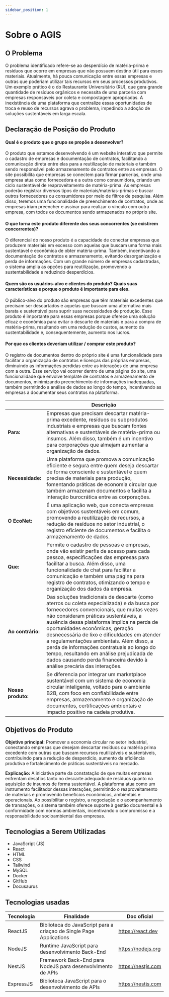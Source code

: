 ```yaml
---
sidebar_position: 1
---
```


# Sobre o AGIS

## O Problema

O problema identificado refere-se ao desperdício de matéria-prima e resíduos que ocorre em empresas que não possuem destino útil para esses materiais. Atualmente, há pouca comunicação entre essas empresas e outras que poderiam utilizar tais recursos em seus processos produtivos. Um exemplo prático é o do Restaurante Universitário (RU), que gera grande quantidade de resíduos orgânicos e necessita de uma parceria com empresas responsáveis por coleta e compostagem apropriadas. A inexistência de uma plataforma que centralize essas oportunidades de troca e reuso de recursos agrava o problema, impedindo a adoção de soluções sustentáveis em larga escala.


## Declaração de Posição do Produto

#### Qual é o produto que o grupo se propõe a desenvolver?

O produto que estamos desenvolvendo é um website interativo que permite o cadastro de empresas e documentação de contratos, facilitando a comunicação direta entre elas para a reutilização de materiais e também sendo responsável pelo armazenamento de contratos entre as empresas. O site possibilita que empresas se conectem para firmar parcerias, onde uma empresa atua como fornecedora e a outra como consumidora, criando um ciclo sustentável de reaproveitamento de matéria-prima. As empresas poderão registrar diversos tipos de materiais/matérias-primas e buscar outros fornecedores ou consumidores por meio de filtros de pesquisa. Além disso, teremos uma funcionalidade de preenchimento de contratos, onde as empresas iriam preencher e assinar para realizar o vínculo com outra empresa, com todos os documentos sendo armazenados no próprio site.

#### O que torna este produto diferente dos seus concorrentes (se existirem concorrentes)?

O diferencial do nosso produto é a capacidade de conectar empresas que produzem materiais em excesso com aquelas que buscam uma forma mais sustentável e econômica de obter matéria-prima. Também, incentivando a documentação de contratos e armazenamento, evitando desorganização e perda de informações. Com um grande número de empresas cadastradas, o sistema amplia as opções para reutilização, promovendo a sustentabilidade e reduzindo desperdícios.

#### Quem são os usuários-alvo e clientes do produto? Quais suas características e porque o produto é importante para eles.

O público-alvo do produto são empresas que têm materiais excedentes que precisam ser descartados e aquelas que buscam uma alternativa mais barata e sustentável para suprir suas necessidades de produção. Esse produto é importante para essas empresas porque oferece uma solução eficaz e econômica para evitar o descarte de materiais e para a compra de matéria-prima, resultando em uma redução de custos, aumento da sustentabilidade e, consequentemente, aumento nos lucros.

#### Por que os clientes deveriam utilizar / comprar este produto?

O registro de documentos dentro do próprio site é uma funcionalidade para facilitar a organização de contratos e licenças das próprias empresas, diminuindo as informações perdidas entre as interações de uma empresa com a outra. Esse serviço vai ocorrer dentro de uma página do site, uma funcionalidade que envolve template de contratos e armazenamento de documentos, minimizando preenchimento de informações inadequadas, também permitindo a análise de dados ao longo do tempo, incentivando as empresas a documentar seus contratos na plataforma.

|          | **Descrição**                                                                                                                                                                                                                                                                                      |
|-------------------|------------------------------------------------------------------------------------------------------------------------------------------------------------------------------------------------------------------------------------------------------------------------------------------------------|
| **Para:**         | Empresas que precisam descartar matéria-prima excedente, resíduos ou subprodutos industriais e empresas que buscam fontes alternativas e sustentáveis de matéria-prima ou insumos. Além disso, também é um incentivo para corporações que almejam aumentar a organização de dados.                  |
| **Necessidade:**  | Uma plataforma que promova a comunicação eficiente e segura entre quem deseja descartar de forma consciente e sustentável e quem precisa de materiais para produção, fomentando práticas de economia circular que também armazenam documentos e facilita a interação burocrática entre as corporações. |
| **O EcoNet:**     | É uma aplicação web, que conecta empresas com objetivos sustentáveis em comum, promovendo a reutilização de recursos, a redução de resíduos no setor industrial, o registro eficiente de documentos e facilita o armazenamento de dados.                                                             |
| **Que:**          | Permite o cadastro de pessoas e empresas, onde vão existir perfis de acesso para cada pessoa, especificações das empresas para facilitar a busca. Além disso, uma funcionalidade de chat para facilitar a comunicação e também uma página para registro de contratos, otimizando o tempo e organização dos dados da empresa. |
| **Ao contrário:** | Das soluções tradicionais de descarte (como aterros ou coleta especializada) e da busca por fornecedores convencionais, que muitas vezes não consideram práticas sustentáveis, a ausência dessa plataforma implica na perda de oportunidades econômicas, geração desnecessária de lixo e dificuldades em atender a regulamentações ambientais. Além disso, a perda de informações contratuais ao longo do tempo, resultando em análise prejudicada de dados causando perda financeira devido à análise precária das interações. |
| **Nosso produto:**| Se diferencia por integrar um marketplace sustentável com um sistema de economia circular inteligente, voltado para o ambiente B2B, com foco em confiabilidade entre empresas, armazenamento e organização de documentos, certificações ambientais e impacto positivo na cadeia produtiva.              |


## Objetivos do Produto

**Objetivo principal:**
Promover a economia circular no setor industrial, conectando empresas que desejam descartar resíduos ou matéria prima excedente com outras que buscam recursos reutilizáveis e sustentáveis, contribuindo para a redução de desperdício, aumento da eficiência produtiva e fortalecimento de práticas sustentáveis no mercado.


**Explicação:**
A iniciativa parte da constatação de que muitas empresas enfrentam desafios tanto no descarte adequado de resíduos quanto na aquisição de insumos de forma sustentável. A plataforma atua como um instrumento facilitador dessas interações, permitindo o reaproveitamento de materiais e promovendo benefícios econômicos, ambientais e operacionais. Ao possibilitar o registro, a negociação e o acompanhamento de transações, o sistema também oferece suporte à gestão documental e à conformidade com normas ambientais, incentivando o compromisso e a responsabilidade socioambiental das empresas. 


## Tecnologias a Serem Utilizadas

- JavaScript (JS)
- React
- HTML
- CSS
- Tailwind
- MySQL
- Docker
- GitHub
- Docusaurus



## Tecnologias usadas

| Tecnologia | Finalidade                                                              | Doc oficial                                |
|------------|-------------------------------------------------------------------------|--------------------------------------------|
| ReactJS    | Biblioteca do JavaScript para a criaçao de Single Page Applications     | https://react.dev                          |
| NodeJS     | Runtime JavaScript para desenvolvimento Back-End                        | https://nodejs.org                         |
| NestJS     | Framework Back-End para NodeJS para desenvolvimento de APIs             | https://nestjs.com                         |
| ExpressJS  | Biblioteca JavaScript para o desenvolvimento de APIs                    | https://nestjs.com                         |